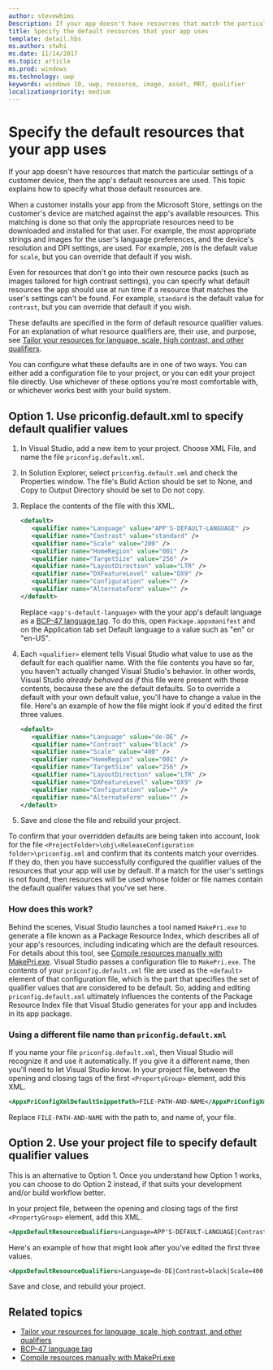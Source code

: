 ```yaml
---
author: stevewhims
Description: If your app doesn't have resources that match the particular settings of a customer device, then the app's default resources are used. This topic explains how to specify what those default resources are.
title: Specify the default resources that your app uses
template: detail.hbs
ms.author: stwhi
ms.date: 11/14/2017
ms.topic: article
ms.prod: windows
ms.technology: uwp
keywords: windows 10, uwp, resource, image, asset, MRT, qualifier
localizationpriority: medium
---
```


# Specify the default resources that your app uses

If your app doesn't have resources that match the particular settings of a customer device, then the app's default resources are used. This topic explains how to specify what those default resources are.

When a customer installs your app from the Microsoft Store, settings on the customer's device are matched against the app's available resources. This matching is done so that only the appropriate resources need to be downloaded and installed for that user. For example, the most appropriate strings and images for the user's language preferences, and the device's resolution and DPI settings, are used. For example, `200` is the default value for `scale`, but you can override that default if you wish.

Even for resources that don't go into their own resource packs (such as images tailored for high contrast settings), you can specify what default resources the app should use at run time if a resource that matches the user's settings can't be found. For example, `standard` is the default value for `contrast`, but you can override that default if you wish.

These defaults are specified in the form of default resource qualifier values. For an explanation of what resource qualifiers are, their use, and purpose, see [Tailor your resources for language, scale, high contrast, and other qualifiers](tailor-resources-lang-scale-contrast.md).

You can configure what these defaults are in one of two ways. You can either add a configuration file to your project, or you can edit your project file directly. Use whichever of these options you're most comfortable with, or whichever works best with your build system.

## Option 1. Use priconfig.default.xml to specify default qualifier values

1. In Visual Studio, add a new item to your project. Choose XML File, and name the file `priconfig.default.xml`.
2. In Solution Explorer, select `priconfig.default.xml` and check the Properties window. The file's Build Action should be set to None, and Copy to Output Directory should be set to Do not copy.
3. Replace the contents of the file with this XML.
   ```xml
   <default>
      <qualifier name="Language" value="APP'S-DEFAULT-LANGUAGE" />
      <qualifier name="Contrast" value="standard" />
      <qualifier name="Scale" value="200" />
      <qualifier name="HomeRegion" value="001" />
      <qualifier name="TargetSize" value="256" />
      <qualifier name="LayoutDirection" value="LTR" />
      <qualifier name="DXFeatureLevel" value="DX9" />
      <qualifier name="Configuration" value="" />
      <qualifier name="AlternateForm" value="" />
   </default>
   ```
   
   Replace `<app's-default-language>` with the your app's default language as a [BCP-47 language tag](http://go.microsoft.com/fwlink/p/?linkid=227302). To do this, open `Package.appxmanifest` and on the Application tab set Default language to a value such as "en" or "en-US".

4. Each `<qualifier>` element tells Visual Studio what value to use as the default for each qualifier name. With the file contents you have so far, you haven't actually changed Visual Studio's behavior. In other words, Visual Studio *already behaved as if* this file were present with these contents, because these are the default defaults. So to override a default with your own default value, you'll have to change a value in the file. Here's an example of how the file might look if you'd edited the first three values.
   ```xml
   <default>
      <qualifier name="Language" value="de-DE" />
      <qualifier name="Contrast" value="black" />
      <qualifier name="Scale" value="400" />
      <qualifier name="HomeRegion" value="001" />
      <qualifier name="TargetSize" value="256" />
      <qualifier name="LayoutDirection" value="LTR" />
      <qualifier name="DXFeatureLevel" value="DX9" />
      <qualifier name="Configuration" value="" />
      <qualifier name="AlternateForm" value="" />
   </default>
   ```
5. Save and close the file and rebuild your project.

To confirm that your overridden defaults are being taken into account, look for the file `<ProjectFolder>\obj\<ReleaseConfiguration folder>\priconfig.xml` and confirm that its contents match your overrides. If they do, then you have successfully configured the qualifier values of the resources that your app will use by default. If a match for the user's settings is not found, then resources will be used whose folder or file names contain the default qualifer values that you've set here.

### How does this work?

Behind the scenes, Visual Studio launches a tool named `MakePri.exe` to generate a file known as a Package Resource Index, which describes all of your app's resources, including indicating which are the default resources. For details about this tool, see [Compile resources manually with MakePri.exe](compile-resources-manually-with-makepri.md). Visual Studio passes a configuration file to `MakePri.exe`. The contents of your `priconfig.default.xml` file are used as the `<default>` element of that configuration file, which is the part that specifies the set of qualifier values that are considered to be default. So, adding and editing `priconfig.default.xml` ultimately influences the contents of the Package Resource Index file that Visual Studio generates for your app and includes in its app package.

### Using a different file name than `priconfig.default.xml`

If you name your file `priconfig.default.xml`, then Visual Studio will recognize it and use it automatically. If you give it a different name, then you'll need to let Visual Studio know. In your project file, between the opening and closing tags of the first `<PropertyGroup>` element, add this XML.

```xml
<AppxPriConfigXmlDefaultSnippetPath>FILE-PATH-AND-NAME</AppxPriConfigXmlDefaultSnippetPath>
```

Replace `FILE-PATH-AND-NAME` with the path to, and name of, your file.

## Option 2. Use your project file to specify default qualifier values

This is an alternative to Option 1. Once you understand how Option 1 works, you can choose to do Option 2 instead, if that suits your development and/or build workflow better.

In your project file, between the opening and closing tags of the first `<PropertyGroup>` element, add this XML.

```xml
<AppxDefaultResourceQualifiers>Language=APP'S-DEFAULT-LANGUAGE|Contrast=standard|Scale=200|HomeRegion=001|TargetSize=256|LayoutDirection=LTR|DXFeatureLevel=DX9|Configuration=|AlternateForm=</AppxDefaultResourceQualifiers>
```

Here's an example of how that might look after you've edited the first three values.

```xml
<AppxDefaultResourceQualifiers>Language=de-DE|Contrast=black|Scale=400|HomeRegion=001|TargetSize=256|LayoutDirection=LTR|DXFeatureLevel=DX9|Configuration=|AlternateForm=</AppxDefaultResourceQualifiers>
```

Save and close, and rebuild your project.

## Related topics

* [Tailor your resources for language, scale, high contrast, and other qualifiers](tailor-resources-lang-scale-contrast.md)
* [BCP-47 language tag](http://go.microsoft.com/fwlink/p/?linkid=227302)
* [Compile resources manually with MakePri.exe](compile-resources-manually-with-makepri.md)
